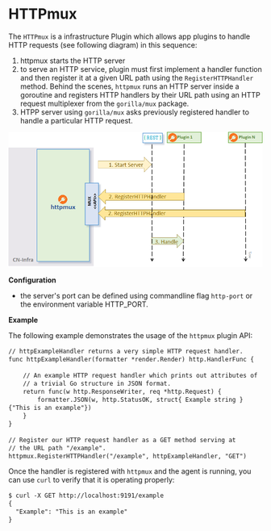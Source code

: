 # HTTPmux

The `HTTPmux` is a infrastructure Plugin which allows app plugins 
to handle HTTP requests (see following diagram) in this sequence:
1. httpmux starts the HTTP server
2. to serve an HTTP service, plugin must first implement a handler function
and then register it at a given URL path using the `RegisterHTTPHandler`
method. Behind the scenes, `httpmux` runs an HTTP server inside a goroutine
and registers HTTP handlers by their URL path using an HTTP request 
multiplexer from the `gorilla/mux` package.
3. HTPP server using `gorilla/mux` asks previously registered handler to 
   handle a particular HTTP request.

![http](../docs/imgs/http.png)

**Configuration**

- the server's port can be defined using commandline flag `http-port` or 
  the environment variable HTTP_PORT.

**Example**

The following example demonstrates the usage of the `httpmux` plugin API:
```
// httpExampleHandler returns a very simple HTTP request handler.
func httpExampleHandler(formatter *render.Render) http.HandlerFunc {

    // An example HTTP request handler which prints out attributes of 
    // a trivial Go structure in JSON format.
    return func(w http.ResponseWriter, req *http.Request) {
        formatter.JSON(w, http.StatusOK, struct{ Example string }{"This is an example"})
    }
}

// Register our HTTP request handler as a GET method serving at 
// the URL path "/example".
httpmux.RegisterHTTPHandler("/example", httpExampleHandler, "GET")
```

Once the handler is registered with `httpmux` and the agent is running, 
you can use `curl` to verify that it is operating properly:
```
$ curl -X GET http://localhost:9191/example
{
  "Example": "This is an example"
}
```
